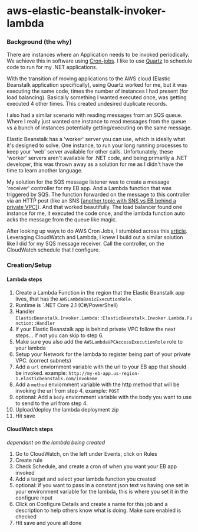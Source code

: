 # aws-elastic-beanstalk-invoker-lambda

### Background (the why)
There are instances where an Application needs to be invoked periodically.  We achieve this in software using [Cron-jobs](https://en.wikipedia.org/wiki/Cron).  I like to use [Quartz](https://www.quartz-scheduler.net) to schedule code to run for my .NET applications.  

With the transition of moving applications to the AWS cloud (Elastic Beanstalk application specifically), using Quartz worked for me, but it was executing the same code, times the number of instances I had present (for load balancing).  Basically something I wanted executed once, was getting executed 4 other times.  This created undesired duplicate records.

I also had a similar scenario with reading messages from an SQS queue.  Where I really just wanted one instance to read messages from the queue vs a bunch of instances potentially getting/executing on the same message.

Elastic Beanstalk has a 'worker' server you can use, which is ideally what it's designed to solve.  One instance, to run your long running processes to keep your 'web' server available for other calls.  Unfortunately, these 'worker' servers aren't available for .NET code, and being primarily a .NET developer, this was thrown away as a solution for me as I didn't have the time to learn another language.

My solution for the SQS message listener was to create a message 'receiver' controller for my EB app.  And a Lambda function that was triggered by SQS.  The function forwarded on the message to this controller via an HTTP post (like an SNS [[another topic with SNS vs EB behind a private VPC]](http://localhost)).  And that worked beautifully.  The load balancer found one instance for me, it executed the code once, and the lambda function auto acks the message from the queue like magic. 

After looking up ways to do AWS Cron Jobs, I stumbled across this [article](https://medium.com/blogfoster-engineering/running-cron-jobs-on-aws-lambda-with-scheduled-events-e8fe38686e20).  Leveraging CloudWatch and Lambda, I knew I build out a similar solution like I did for my SQS message receiver.  Call the controller, on the CloudWatch schedule that I configure.


### Creation/Setup
#### Lambda steps
1. Create a Lambda Function in the region that the Elastic Beanstalk app lives, that has the `AWSLambdaBasicExecutionRole`.
2. Runtime is `.NET Core 2.1 (C#/PowerShell)
3. Handler `ElasticBeanstalk.Invoker.Lambda::ElasticBeanstalk.Invoker.Lambda.Function::Handler`
3. If your Elastic Beanstalk app is behind private VPC follow the next steps... if not you can skip to step 6.
4. Make sure you also add the `AWSLambdaVPCAccessExecutionRole` role to your lambda
5. Setup your Network for the lambda to register being part of your private VPC.  (correct subnets)
6. Add a `url` enviornment variable with the url to your EB app that should be invoked.  example: `http://my-eb-app.us-region-1.elasticbeanstalk.com/invokeme`
7. Add a `method` enviornment variable with the http method that will be invoking the url from step 4. example: `POST`
8. optional: Add a `body` enviornment variable with the body you want to use to send to the url from step 4.
9. Upload/deploy the lambda deployment zip
10. Hit save

#### CloudWatch steps 
*dependant on the lambda being created*
1. Go to CloudWatch, on the left under Events, click on Rules
2. Create rule
3. Check Schedule, and create a cron of when you want your EB app invoked
4. Add a target and select your lambda function you created
5. optional: if you want to pass in a constant json text vs having one set in your environment variable for the lambda, this is where you set it in the configure input
6. Click on Configure Details and create a name for this job and a description to help others know what is doing. Make sure enabled is checked
7. Hit save and youre all done
